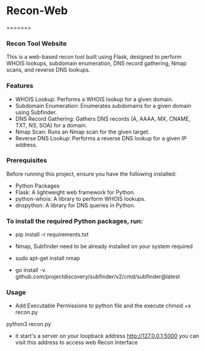 # Recon-Web
=======
### Recon Tool Website
This is a web-based recon tool built using Flask, designed to perform WHOIS lookups, subdomain enumeration, DNS record gathering, Nmap scans, and reverse DNS lookups.

### Features
- WHOIS Lookup: Performs a WHOIS lookup for a given domain.
- Subdomain Enumeration: Enumerates subdomains for a given domain using Subfinder.
- DNS Record Gathering: Gathers DNS records (A, AAAA, MX, CNAME, TXT, NS, SOA) for a domain.
- Nmap Scan: Runs an Nmap scan for the given target.
- Reverse DNS Lookup: Performs a reverse DNS lookup for a given IP address.

### Prerequisites
Before running this project, ensure you have the following installed:

- Python Packages
- Flask: A lightweight web framework for Python.
- python-whois: A library to perform WHOIS lookups.
- dnspython: A library for DNS queries in Python.

### To install the required Python packages, run:

- pip install -r requirements.txt

- Nmap, Subfinder need to be already installed on your system required

- sudo apt-get install nmap

- go install -v github.com/projectdiscovery/subfinder/v2/cmd/subfinder@latest

### Usage
- Add Executable Permissions to python file and the execute
chmod +x recon.py

python3 recon.py

- it start's a server on your loopback address http://127.0.0.1:5000 you can visit this address to access web Recon Interface

